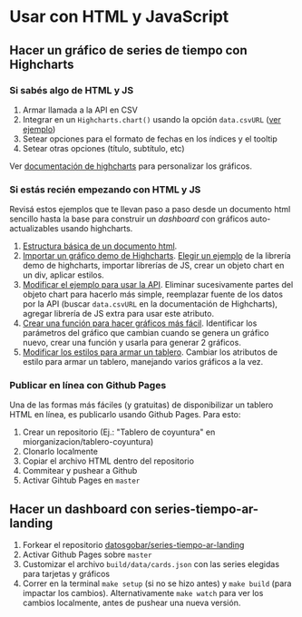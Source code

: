 # Usar con HTML y JavaScript

## Hacer un gráfico de series de tiempo con Highcharts

### Si sabés algo de HTML y JS

1. Armar llamada a la API en CSV
2. Integrar en un `Highcharts.chart()` usando la opción `data.csvURL` ([ver ejemplo](https://datosgobar.github.io/taller-series-tiempo-mediaparty-2018/highcharts.html))
3. Setear opciones para el formato de fechas en los índices y el tooltip
4. Setear otras opciones (título, subtítulo, etc)

Ver [documentación de highcharts](https://api.highcharts.com/highcharts/) para personalizar los gráficos.

### Si estás recién empezando con HTML y JS

Revisá estos ejemplos que te llevan paso a paso desde un documento html sencillo hasta la base para construir un _dashboard_ con gráficos auto-actualizables usando highcharts.

1. [Estructura básica de un documento html](https://datosgobar.github.io/taller-series-tiempo-mediaparty-2018/highcharts-tutorial/highcharts-1.html).
2. [Importar un gráfico demo de Highcharts](https://datosgobar.github.io/taller-series-tiempo-mediaparty-2018/highcharts-tutorial/highcharts-2.html). [Elegir un ejemplo](https://www.highcharts.com/demo) de la librería demo de highcharts, importar librerías de JS, crear un objeto chart en un div, aplicar estilos.
3. [Modificar el ejemplo para usar la API](https://datosgobar.github.io/taller-series-tiempo-mediaparty-2018/highcharts-tutorial/highcharts-3.html). Eliminar sucesivamente partes del objeto chart para hacerlo más simple, reemplazar fuente de los datos por la API (buscar `data.csvURL` en la documentación de Highcharts), agregar librería de JS extra para usar este atributo.
4. [Crear una función para hacer gráficos más fácil](https://datosgobar.github.io/taller-series-tiempo-mediaparty-2018/highcharts-tutorial/highcharts-4.html). Identificar los parámetros del gráfico que cambian cuando se genera un gráfico nuevo, crear una función y usarla para generar 2 gráficos.
5. [Modificar los estilos para armar un tablero](https://datosgobar.github.io/taller-series-tiempo-mediaparty-2018/highcharts-tutorial/highcharts-5.html). Cambiar los atributos de estilo para armar un tablero, manejando varios gráficos a la vez.

### Publicar en línea con Github Pages

Una de las formas más fáciles (y gratuitas) de disponibilizar un tablero HTML en línea, es publicarlo usando Github Pages. Para esto:

1. Crear un repositorio (Ej.: "Tablero de coyuntura" en miorganizacion/tablero-coyuntura)
2. Clonarlo localmente
3. Copiar el archivo HTML dentro del repositorio
4. Commitear y pushear a Github
5. Activar Gihtub Pages en `master`

## Hacer un dashboard con series-tiempo-ar-landing

1. Forkear el repositorio [datosgobar/series-tiempo-ar-landing](https://github.com/datosgobar/series-tiempo-ar-landing)
2. Activar Github Pages sobre `master`
3. Customizar el archivo `build/data/cards.json` con las series elegidas para tarjetas y gráficos
4. Correr en la terminal `make setup` (si no se hizo antes) y `make build` (para impactar los cambios). Alternativamente `make watch` para ver los cambios localmente, antes de pushear una nueva versión.

